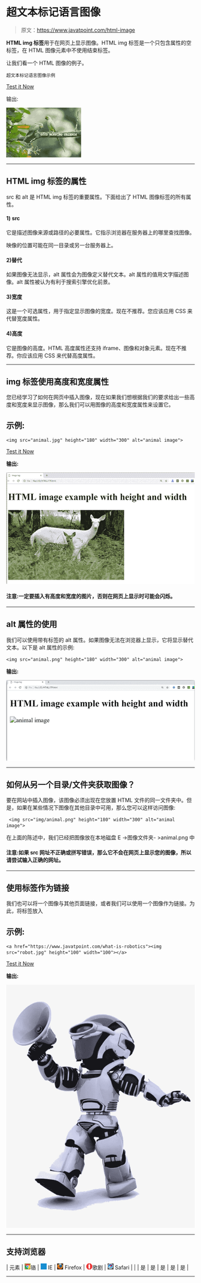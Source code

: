 # 超文本标记语言图像

> 原文：<https://www.javatpoint.com/html-image>

**HTML img 标签**用于在网页上显示图像。HTML img 标签是一个只包含属性的空标签，在 HTML 图像元素中不使用结束标签。

让我们看一个 HTML 图像的例子。

```
超文本标记语言图像示例

```

[Test it Now](https://www.javatpoint.com/oprweb/test.jsp?filename=htmlimage1)

输出:

![Good Morning Friends](img/fb9c36109da32ea8791e10d374259e23.png)

* * *

## HTML img 标签的属性

src 和 alt 是 HTML img 标签的重要属性。下面给出了 HTML 图像标签的所有属性。

#### 1) src

它是描述图像来源或路径的必要属性。它指示浏览器在服务器上的哪里查找图像。

映像的位置可能在同一目录或另一台服务器上。

#### 2)替代

如果图像无法显示，alt 属性会为图像定义替代文本。alt 属性的值用文字描述图像。alt 属性被认为有利于搜索引擎优化前景。

#### 3)宽度

这是一个可选属性，用于指定显示图像的宽度。现在不推荐。您应该应用 CSS 来代替宽度属性。

#### 4)高度

它是图像的高度。HTML 高度属性还支持 iframe、图像和对象元素。现在不推荐。你应该应用 CSS 来代替高度属性。

* * *

## img 标签使用高度和宽度属性

您已经学习了如何在网页中插入图像，现在如果我们想根据我们的要求给出一些高度和宽度来显示图像，那么我们可以用图像的高度和宽度属性来设置它。

## 示例:

```
<img src="animal.jpg" height="180" width="300" alt="animal image">

```

[Test it Now](https://www.javatpoint.com/oprweb/test.jsp?filename=htmlimage2)

**输出:**

![HTML Image](img/e67f13c0fa56fb43d5714ff71be58f52.png)

#### 注意:一定要插入有高度和宽度的图片，否则在网页上显示时可能会闪烁。

* * *

## alt 属性的使用

我们可以使用带有标签的 alt 属性。如果图像无法在浏览器上显示，它将显示替代文本。以下是 alt 属性的示例:

```
<img src="animal.png" height="180" width="300" alt="animal image">	

```

**输出:**

![HTML Image](img/6e9ba6d5daee33edae64c1d0d3c8a44f.png)

* * *

## 如何从另一个目录/文件夹获取图像？

要在网站中插入图像，该图像必须出现在您放置 HTML 文件的同一文件夹中。但是，如果在某些情况下图像在其他目录中可用，那么您可以这样访问图像:

```
 <img src="img/animal.png" height="180" width="300" alt="animal image">

```

在上面的陈述中，我们已经把图像放在本地磁盘 E ->图像文件夹- >animal.png 中

#### 注意:如果 src 网址不正确或拼写错误，那么它不会在网页上显示您的图像，所以请尝试输入正确的网址。

* * *

## 使用标签作为链接

我们也可以将一个图像与其他页面链接，或者我们可以使用一个图像作为链接。为此，将标签放入

## 示例:

```
<a href="https://www.javatpoint.com/what-is-robotics"><img src="robot.jpg" height="100" width="100"></a>

```

[Test it Now](https://www.javatpoint.com/oprweb/test.jsp?filename=htmlimage3)

**输出:**

![HTML Image](img/41327d8bac34386190d154b224ee5786.png)

* * *

## 支持浏览器

| 元素 | ![chrome browser](img/4fbdc93dc2016c5049ed108e7318df19.png)铬 | ![ie browser](img/83dd23df1fe8373fd5bf054b2c1dd88b.png) IE | ![firefox browser](img/4f001fff393888a8a807ed29b28145d1.png) Firefox | ![opera browser](img/6cad4a592cc69a052056a0577b4aac65.png)歌剧 | ![safari browser](img/a0f6a9711a92203c5dc5c127fe9c9fca.png) Safari |
|  | 是 | 是 | 是 | 是 | 是 |

* * *